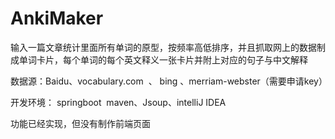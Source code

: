 # AnkiMaker


输入一篇文章统计里面所有单词的原型，按频率高低排序，并且抓取网上的数据制成单词卡片，每个单词的每个英文释义一张卡片并附上对应的句子与中文解释
  
  
数据源：Baidu、vocabulary.com  、 bing 、merriam-webster（需要申请key）
  
开发环境： springboot  maven、Jsoup、intelliJ IDEA
  
功能已经实现，但没有制作前端页面
